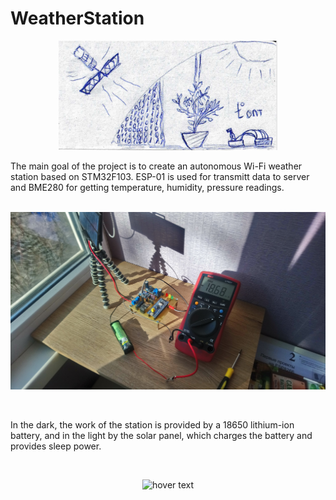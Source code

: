 # WeatherStation
<p align="center">
  <img src="Website/images/1.png" width="350" title="hover text">
</p>
The main goal of the project is to create an autonomous Wi-Fi weather station based on STM32F103. ESP-01 is used for transmitt data to server and BME280 for getting temperature, humidity, pressure readings. 
<br>
<br>
<p align="center">
  <img src="Website/images/3.JPG" title="hover text">
</p>
<br>
<p>In the dark, the work of the station is provided by a 18650 lithium-ion battery, and in the light by the solar panel, which charges the battery and provides sleep power.</p>
<br>
<p align="center">
  <img src="Website/images/4.png" title="hover text">
</p>
